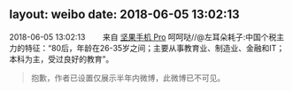 layout: weibo
date: 2018-06-05 13:02:13
---
<meta name="referrer" content="no-referrer" />

2018-06-05 13:02:13  &nbsp;&nbsp;&nbsp;&nbsp;&nbsp;&nbsp; 来自 <a href="http://app.weibo.com/t/feed/Z4AgP" rel="nofollow">坚果手机 Pro</a>
呵呵哒//@左耳朵耗子:中国个税主力的特征：“80后，年龄在26-35岁之间；主要从事教育业、制造业、金融和IT；本科为主，受过良好的教育”。
>  抱歉，作者已设置仅展示半年内微博，此微博已不可见。 ​​​
